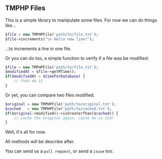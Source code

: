 ## TMPHP Files

This is a simple library to manipulate some files.
For now we can do things like...

````php
$file = new TMPHPFile('path/to/file.txt');
$file->increments("\n Hello new line!");
````

...to increments a line in one file.

Or you can do too, a simple function to verify if a file was be modified:

````php
$file = new TMPHPFile('path/to/file.txt');
$modifiedAt = $file->getMTime();
if($modifiedAt > $timeForDatabase) {
    // then do it
}
````

Or yet, you can compare two files modified.

````php
$original = new TMPHPFile('path/to/original.txt');
$cached   = new TMPHPFile('path/to/cached.txt');
if($original->modified()->isGreaterThan($cached)) {
    // cache the original again, cause he is old!
}
````

Well, it's all for now.

All methods will be describe after.

You can send us a `pull request`, or send a `issue` too.
